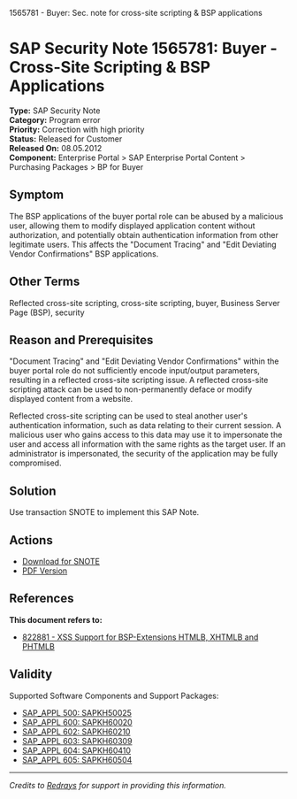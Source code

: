 1565781 - Buyer: Sec. note for cross-site scripting & BSP applications

# SAP Security Note 1565781: Buyer - Cross-Site Scripting & BSP Applications

**Type:** SAP Security Note  
**Category:** Program error  
**Priority:** Correction with high priority  
**Status:** Released for Customer  
**Released On:** 08.05.2012  
**Component:** Enterprise Portal > SAP Enterprise Portal Content > Purchasing Packages > BP for Buyer

## Symptom

The BSP applications of the buyer portal role can be abused by a malicious user, allowing them to modify displayed application content without authorization, and potentially obtain authentication information from other legitimate users. This affects the "Document Tracing" and "Edit Deviating Vendor Confirmations" BSP applications.

## Other Terms

Reflected cross-site scripting, cross-site scripting, buyer, Business Server Page (BSP), security

## Reason and Prerequisites

"Document Tracing" and "Edit Deviating Vendor Confirmations" within the buyer portal role do not sufficiently encode input/output parameters, resulting in a reflected cross-site scripting issue. A reflected cross-site scripting attack can be used to non-permanently deface or modify displayed content from a website.

Reflected cross-site scripting can be used to steal another user's authentication information, such as data relating to their current session. A malicious user who gains access to this data may use it to impersonate the user and access all information with the same rights as the target user. If an administrator is impersonated, the security of the application may be fully compromised.

## Solution

Use transaction SNOTE to implement this SAP Note.

## Actions

- [Download for SNOTE](https://notesdownloads.sap.com/note/0040000009286832017)
- [PDF Version](https://userapps.support.sap.com/sap/support/sfm/notes/print/0001565781?language=en-US&token=9BD3E04152E2474ED2DC0C50844A1156)

## References

**This document refers to:**

- [822881 - XSS Support for BSP-Extensions HTMLB, XHTMLB and PHTMLB](https://me.sap.com/notes/822881)

## Validity

Supported Software Components and Support Packages:

- [SAP_APPL 500: SAPKH50025](https://me.sap.com/supportpackage/SAPKH50025)
- [SAP_APPL 600: SAPKH60020](https://me.sap.com/supportpackage/SAPKH60020)
- [SAP_APPL 602: SAPKH60210](https://me.sap.com/supportpackage/SAPKH60210)
- [SAP_APPL 603: SAPKH60309](https://me.sap.com/supportpackage/SAPKH60309)
- [SAP_APPL 604: SAPKH60410](https://me.sap.com/supportpackage/SAPKH60410)
- [SAP_APPL 605: SAPKH60504](https://me.sap.com/supportpackage/SAPKH60504)

---

*Credits to [Redrays](https://redrays.io) for support in providing this information.*